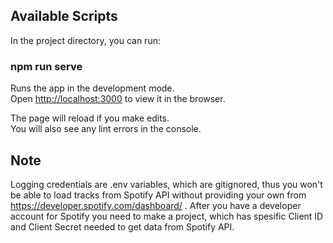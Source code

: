 

## Available Scripts

In the project directory, you can run:

### npm run serve

Runs the app in the development mode.<br />
Open [http://localhost:3000](http://localhost:3000) to view it in the browser.

The page will reload if you make edits.<br />
You will also see any lint errors in the console.

## Note
Logging credentials are .env variables, which are gitignored, thus you won't be able to load tracks from Spotify API without providing your own from https://developer.spotify.com/dashboard/ . 
After you have a developer account for Spotify you need to make a project, which has spesific Client ID and Client Secret needed to get data from Spotify API.

